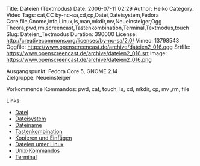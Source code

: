 Title: Dateien (Textmodus)
Date: 2006-07-11 02:29
Author: Heiko
Category: Video
Tags: cat,CC by-nc-sa,cd,cp,Datei,Dateisystem,Fedora Core,file,Gnome,info,Linux,ls,man,mkdir,mv,Neueinsteiger,Ogg Theora,pwd,rm,screencast,Tastenkombination,Terminal,Textmodus,touch
Slug: Dateien_Textmodus
Duration: 390000
License: http://creativecommons.org/licenses/by-nc-sa/2.0/
Vimeo: 13798543
Oggfile: https://www.openscreencast.de/archive/dateien2_016.ogg
Srtfile: https://www.openscreencast.de/archive/dateien2_016.srt
Image: https://www.openscreencast.de/archive/dateien2_016.png

Ausgangspunkt: Fedora Core 5, GNOME 2.14  
Zielgruppe: Neueinsteiger  

Vorkommende Kommandos: pwd, cat, touch, ls, cd, mkdir, cp, mv ,rm, file

Links:

  * [Datei](http://de.wikipedia.org/wiki/Datei)
  * [Dateisystem](http://de.wikipedia.org/wiki/Dateisystem)
  * [Dateiname](http://de.wikipedia.org/wiki/Dateiname)
  * [Tastenkombination](http://de.wikipedia.org/wiki/Tastenkombination)
  * [Kopieren und Einfügen](http://de.wikipedia.org/wiki/Kopieren_und_Einf%C3%BCgen)
  * [Dateien unter Linux](http://www.selflinux.org/selflinux/html/dateien_unter_linux.html)
  * [Unix-Kommandos](http://de.wikipedia.org/wiki/Unix-Kommandos)
  * [Terminal](http://de.wikipedia.org/wiki/Terminalemulation)

